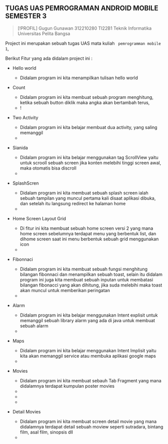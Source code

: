 ## TUGAS UAS PEMROGRAMAN ANDROID MOBILE SEMESTER 3

> [!PROFIL]
> Gugun Gunawan 312210280  TI22B1 Teknik Informatika Universitas Pelita Bangsa 

Project ini merupakan sebuah tugas UAS mata kuliah ` pemrogramman mobile 1`, 

Berikut Fitur yang ada didalam project ini :
- Hello world
  - Didalam program ini kita menampilkan tulisan hello world
  

    
    
- Count
  - Didalam program ini kita membuat sebuah program menghitung, ketika sebuah button diklik maka angka akan bertambah terus,
  - !

- Two Activity
  - Didalam program ini kita belajar membuat dua activity, yang saling memanggil
  - 


- Sianida
  - Didalam program ini kita belajar menggunakan tag ScrollView yaitu untuk scrooll sebuah screen jika konten melebihi tinggi screen awal, maka otomatis bisa discroll
  - 


- SplashScren
  - Didalam program ini kita membuat sebuah splash screen ialah sebuah tampilan yang muncul pertama kali disaat aplikasi dibuka, dan setelah itu langsung redirect ke halaman home
  - 

- Home Screen Layout Grid
  - Di fitur ini kita membuat sebuah home screen versi 2 yang mana home screen sebelumnya terdapat menu yang berbentuk list, dan dihome screen saat ini menu berbentuk sebuah grid menggunakan icon
  - 


- Fibonnaci
  - Didalam program ini kita membuat sebuah fungsi menghitung bilangan fibonnaci dan menampilkan sebuah toast, selain itu didalam program ini juga kita membuat sebuah inputan untuk membatasi  bilangan fibonacci yang akan dihitung, jika suda melebihi maka toast akan muncul untuk memberikan peringatan
  - 

 
- Alarm
  - Didalam program ini kita belajar menggunakan Intent explisit untuk memanggil sebuah library alarm yang ada di java untuk membuat sebuah alarm
  - 


- Maps
   - Didalam program ini kita belajar menggunakan Intent Implisit yaitu kita akan memanggil service atau membuka aplikasi google maps
   - 


- Movies
  - Didalam program ini kita membuat sebauh Tab Fragment yang mana didalamnya terdapat kumpulan poster movies
  - 
  - 
  - 
    



 
- Detail Movies
  - Didalam program ini kita membuat screen detail movie yang mana didalamnya terdapat detail sebuah moview seperti sutradara, bintang film, asal film, sinopsis dll
  -
